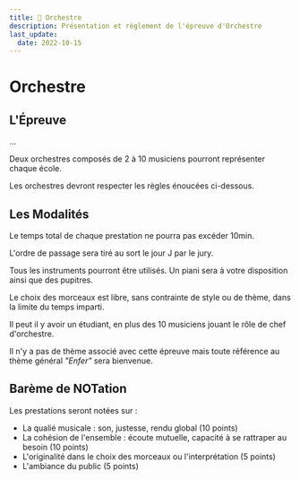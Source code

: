 ```yaml
---
title: 🎻 Orchestre
description: Présentation et règlement de l'épreuve d'Orchestre
last_update:
  date: 2022-10-15
---
```


# Orchestre

## L'Épreuve

...

Deux orchestres composés de 2 à 10 musiciens pourront représenter chaque école.

Les orchestres devront respecter les règles énoucées ci-dessous.


## Les Modalités

Le temps total de chaque prestation ne pourra pas excéder 10min.

L'ordre de passage sera tiré au sort le jour J par le jury.

Tous les instruments pourront être utilisés. Un piani sera à votre disposition ainsi que des pupitres.

Le choix des morceaux est libre, sans contrainte de style ou de thème, dans la limite du temps imparti.

Il peut il y avoir un étudiant, en plus des 10 musiciens jouant le rôle de chef d'orchestre.

Il n'y a pas de thème associé avec cette épreuve mais toute référence au thème général *"Enfer"* sera bienvenue.


## Barème de NOTation

Les prestations seront notées sur :
* La qualié musicale : son, justesse, rendu global (10 points)
* La cohésion de l'ensemble : écoute mutuelle, capacité à se rattraper au besoin (10 points)
* L'originalité dans le choix des morceaux ou l'interprétation (5 points)
* L'ambiance du public (5 points)